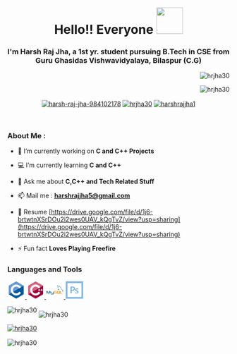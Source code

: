 <h1 align="center">Hello!! Everyone <img src="https://media.tenor.com/images/d82823e5026aa8b4c90f5a2fb1b3c2a7/tenor.gif"height="60" width="60"></h1>

<h3 align="center"> I'm Harsh Raj Jha, a 1st yr. student pursuing B.Tech in CSE from Guru Ghasidas Vishwavidyalaya, Bilaspur (C.G)</h3>
<p align="right"> <img src="https://www.pixel4k.com/wp-content/uploads/2019/09/spiderman-artnew_1568054843-2048x1152.jpg" alt="hrjha30" /> </p>
<p align="right"> <img src="https://komarev.com/ghpvc/?username=hrjha30&label=Profile%20views&color=0e75b6&style=flat" alt="hrjha30" height="30" width="30" /> </p>
<p align="center"> 
<a href="https://linkedin.com/in/harsh-raj-jha-984102178" target="blank"><img align="center" src="https://raw.githubusercontent.com/rahuldkjain/github-profile-readme-generator/master/src/images/icons/Social/linked-in-alt.svg" alt="harsh-raj-jha-984102178" height="30" width="40" /></a>
<a href="https://instagram.com/hrjha30" target="blank"><img align="center" src="https://raw.githubusercontent.com/rahuldkjain/github-profile-readme-generator/master/src/images/icons/Social/instagram.svg" alt="hrjha30" height="30" width="40" /></a>
<a href="https://www.behance.net/harshrajjha1" target="blank"><img align="center" src="https://raw.githubusercontent.com/rahuldkjain/github-profile-readme-generator/master/src/images/icons/Social/behance.svg" alt="harshrajjha1" height="30" width="40" /></a>


<p align="left"> <a href="https://twitter.com/" target="blank"><img src="https://img.shields.io/twitter/follow/?logo=twitter&style=for-the-badge" alt="" /></a> </p>
<h3 align="left"> About Me : </h3> 

- 🔭 I’m currently working on **C and C++ Projects**

- 💻 I’m currently learning **C and C++**

- 💬 Ask me about **C,C++ and Tech Related Stuff**

- 📫 Mail me : **harshrajjha5@gmail.com**

- 📄 Resume [https://drive.google.com/file/d/1j6-brtwtnXSrDOu2i2wes0UAV_kQgTvZ/view?usp=sharing](https://drive.google.com/file/d/1j6-brtwtnXSrDOu2i2wes0UAV_kQgTvZ/view?usp=sharing)

- ⚡ Fun fact **Loves Playing Freefire**


<h3 align="left"><b>Languages and Tools</b></h3>
<p align="left"> <a href="https://www.cprogramming.com/" target="_blank"> <img src="https://raw.githubusercontent.com/devicons/devicon/master/icons/c/c-original.svg" alt="c" width="40" height="40"/> </a> <a href="https://www.w3schools.com/cpp/" target="_blank"> <img src="https://raw.githubusercontent.com/devicons/devicon/master/icons/cplusplus/cplusplus-original.svg" alt="cplusplus" width="40" height="40"/> </a> <a href="https://www.mysql.com/" target="_blank"> <img src="https://raw.githubusercontent.com/devicons/devicon/master/icons/mysql/mysql-original-wordmark.svg" alt="mysql" width="40" height="40"/> </a> <a href="https://www.photoshop.com/en" target="_blank"> <img src="https://raw.githubusercontent.com/devicons/devicon/master/icons/photoshop/photoshop-line.svg" alt="photoshop" width="40" height="40"/> </a> </p>


<p><img align="left" src="https://github-readme-stats.vercel.app/api/top-langs?username=hrjha30&show_icons=true&locale=en&layout=compact" alt="hrjha30"/></p>

<h3 align="left"> </h3>
<p>&nbsp;<img align="center" src="https://github-readme-stats.vercel.app/api?username=hrjha30&show_icons=true&locale=en" alt="hrjha30" /></p>
<p align="left"> <a href="https://github.com/ryo-ma/github-profile-trophy"><img src="https://github-profile-trophy.vercel.app/?username=hrjha30" alt="hrjha30" /></a> </p>

<p><img align="center" src="https://github-readme-streak-stats.herokuapp.com/?user=hrjha30&" alt="hrjha30" /></p>






